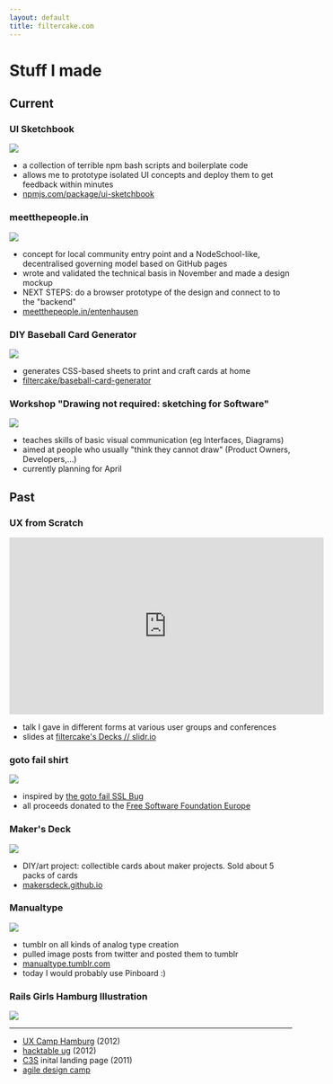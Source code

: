 ```yaml
---
layout: default
title: filtercake.com
---
```


# Stuff I made

## Current

###  UI Sketchbook

![]({{site.baseurl}}/images/stuff-i-made/ui-sketchbook.png)

- a collection of terrible npm bash scripts and boilerplate code
- allows me to prototype isolated UI concepts and deploy them to get feedback within minutes
- [npmjs.com/package/ui-sketchbook](https://www.npmjs.com/package/ui-sketchbook)

### meetthepeople.in

![]({{site.baseurl}}/images/stuff-i-made/meetthepeople.png)

- concept for local community entry point and a NodeSchool-like, decentralised governing model based on GitHub pages
- wrote and validated the technical basis in November and made a design mockup
- NEXT STEPS: do a browser prototype of the design and connect to to the "backend"
- [meetthepeople.in/entenhausen](http://meetthepeople.in/entenhausen/)

### DIY Baseball Card Generator

![]({{site.baseurl}}/images/stuff-i-made/baseball-card-generator.png)

- generates CSS-based sheets to print and craft cards at home
- [filtercake/baseball-card-generator](https://github.com/filtercake/baseball-card-generator)


### Workshop "Drawing not required: sketching for Software"

![]({{site.baseurl}}/images/stuff-i-made/sketching-workshop.png)

- teaches skills of basic visual communication (eg Interfaces, Diagrams)
- aimed at people who usually "think they cannot draw" (Product Owners, Developers,...)
- currently planning for April


## Past

### UX from Scratch

<iframe width="560" height="315" src="https://www.youtube.com/embed/h3WoFsfYutc?rel=0&amp;showinfo=0" frameborder="0" allowfullscreen></iframe>

- talk I gave in different forms at various user groups and conferences
- slides at [filtercake's Decks // slidr.io](https://slidr.io/filtercake)


### goto fail shirt

![]({{site.baseurl}}/images/stuff-i-made/gotofailshirt.jpg )

- inspired by [the goto fail SSL Bug](http://www.wired.com/2014/02/gotofail/)
- all proceeds donated to the [Free Software Foundation Europe](https://fsfe.org/)



### Maker's Deck

![]({{site.baseurl}}/images/stuff-i-made/makersdeck.jpg)

- DIY/art project: collectible cards about maker projects. Sold about 5 packs of cards
- [makersdeck.github.io](http://makersdeck.github.io/)


### Manualtype

![]({{site.baseurl}}/images/stuff-i-made/manualtype.png)

- tumblr on all kinds of analog type creation
- pulled image posts from twitter and posted them to tumblr
- [manualtype.tumblr.com](http://manualtype.tumblr.com/)
- today I would probably use Pinboard :)



### Rails Girls Hamburg Illustration

![]({{site.baseurl}}/images/stuff-i-made/rghh.png)


---


- [UX Camp Hamburg](http://www.uxcamphh.org/) (2012)
- [hacktable ug](http://hacktable.com/) (2012)
- [C3S](https://www.c3s.cc/) inital landing page (2011)
- [agile design camp](http://agiledesigncamp.org/)


